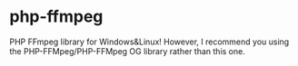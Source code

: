 # php-ffmpeg
PHP FFmpeg library for Windows&amp;Linux! However, I recommend you using the PHP-FFMpeg/PHP-FFMpeg OG library rather than this one.
